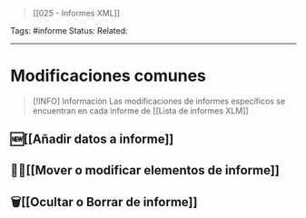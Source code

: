 > [[025 - Informes XML]]

Tags: #informe
Status: 
Related: 
___
# Modificaciones comunes

> [!INFO] Información
> Las modificaciones de informes específicos se encuentran en cada informe de [[Lista de informes XLM]]

## 🆕[[Añadir datos a informe]]
## ✍🏼[[Mover o modificar elementos de informe]]
## 🗑️[[Ocultar o Borrar de informe]]


